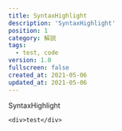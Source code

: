 ```yaml
---
title: SyntaxHighlight
description: 'SyntaxHighlight'
position: 1
category: 解説
tags: 
  - test, code
version: 1.0
fullscreen: false
created_at: 2021-05-06
updated_at: 2021-05-06
---
```


SyntaxHighlight

<!--more-->

```
<div>test</div>
```
